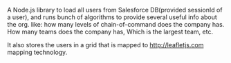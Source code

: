 A Node.js library to load all users from Salesforce DB(provided sessionId of a user), and runs bunch of algorithms to provide several useful info about the org. like: how many levels of chain-of-command does the company has. How many teams does the company has, Which is the largest team, etc.

It also stores the users in a grid that is mapped to <a href='http://leafletjs.com'>http://leafletjs.com</a> mapping technology. 

